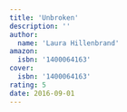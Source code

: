 ```yaml
---
title: 'Unbroken'
description: ''
author:
  name: 'Laura Hillenbrand'
amazon:
  isbn: '1400064163'
cover:
  isbn: '1400064163'
rating: 5
date: 2016-09-01
---
```

